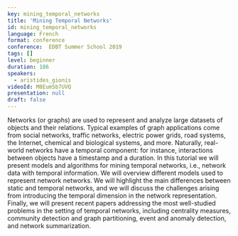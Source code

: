 ```yaml
---
key: mining_temporal_networks
title: 'Mining Temporal Networks'
id: mining_temporal_networks
language: French
format: conference
conference:  EDBT Summer School 2019
tags: []
level: beginner
duration: 186
speakers:
  - aristides_gionis
videoId: M8Eum5b7UVQ
presentation: null
draft: false
---
```

Networks (or graphs) are used to represent and analyze large datasets of objects and their relations. Typical examples of graph applications come from social networks, traffic networks, electric power grids, road systems, the Internet, chemical and biological systems, and more. Naturally, real-world networks have a temporal component: for instance, interactions between objects have a timestamp and a duration. In this tutorial we will present models and algorithms for mining temporal networks, i.e., network data with temporal information. We will overview different models used to represent network networks. We will highlight the main differences between static and temporal networks, and we will discuss the challenges arising from introducing the temporal dimension in the network representation. Finally, we will present recent papers addressing the most well-studied problems in the setting of temporal networks, including centrality measures, community detection and graph partitioning, event and anomaly detection, and network summarization.